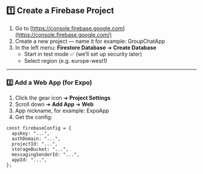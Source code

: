 ## **1️⃣ Create a Firebase Project**

1. Go to [https://console.firebase.google.com](https://console.firebase.google.com/)
2. Create a new project — name it for example: GroupChatApp
3. In the left menu: **Firestore Database** ➜ **Create Database**
   - Start in test mode ✅ (we’ll set up security later)
   - Select region (e.g. europe-west1)

---

### **2️⃣ Add a Web App (for Expo)**

1. Click the gear icon ➜ **Project Settings**
2. Scroll down ➜ **Add App** ➜ **Web**
3. App nickname, for example: ExpoApp
4. Get the config:

```tsx
const firebaseConfig = {
  apiKey: "...",
  authDomain: "...",
  projectId: "...",
  storageBucket: "...",
  messagingSenderId: "...",
  appId: "...",
};
```